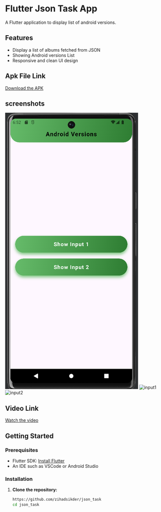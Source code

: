 # Flutter Json Task App

A Flutter application to display list of android versions.

## Features

- Display a list of albums fetched from JSON
- Showing Android versions List
- Responsive and clean UI design


## Apk File Link

[Download the APK](https://drive.google.com/file/d/1YPqZFQf0J56vAe5Mi_liV46oY_s0reHz/view?usp=sharing)

## screenshots

![Android List Home Screen](assets/screenshots/view.png)
![input1](https://github.com/user-attachments/assets/3f70f75d-e1b7-4f61-bc64-60f7bf69fa40)
![input2](https://github.com/user-attachments/assets/824f9618-10d6-42cf-aed7-418fc57c9a96)

## Video Link

[Watch the video](https://drive.google.com/file/d/1ODaeIDjd9NQWUq5zkuyHpJktWF2i1MuE/view?usp=sharing)

## Getting Started

### Prerequisites

- Flutter SDK: [Install Flutter](https://flutter.dev/docs/get-started/install)
- An IDE such as VSCode or Android Studio

### Installation

1. **Clone the repository:**

   ```sh
   https://github.com/zihadsikder/json_task
   cd json_task
